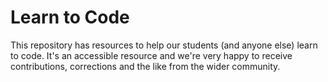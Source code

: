 Learn to Code
=============

This repository has resources to help our students (and anyone else) learn to code. It's an accessible  resource and we're very happy to receive contributions, corrections and the like from the wider community.
